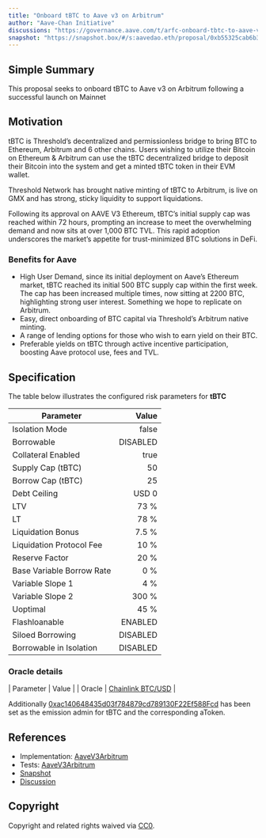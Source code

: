 ```yaml
---
title: "Onboard tBTC to Aave v3 on Arbitrum"
author: "Aave-Chan Initiative"
discussions: "https://governance.aave.com/t/arfc-onboard-tbtc-to-aave-v3-on-arbitrum/19756"
snapshot: "https://snapshot.box/#/s:aavedao.eth/proposal/0xb55325cab6b35918810443de265b8cf2f5908acdde935f3e5b57e6625c4615d5"
---
```


## Simple Summary

This proposal seeks to onboard tBTC to Aave v3 on Arbitrum following a successful launch on Mainnet

## Motivation

tBTC is Threshold’s decentralized and permissionless bridge to bring BTC to Ethereum, Arbitrum and 6 other chains. Users wishing to utilize their Bitcoin on Ethereum & Arbitrum can use the tBTC decentralized bridge to deposit their Bitcoin into the system and get a minted tBTC token in their EVM wallet.

Threshold Network has brought native minting of tBTC to Arbitrum, is live on GMX and has strong, sticky liquidity to support liquidations.

Following its approval on AAVE V3 Ethereum, tBTC’s initial supply cap was reached within 72 hours, prompting an increase to meet the overwhelming demand and now sits at over 1,000 BTC TVL. This rapid adoption underscores the market’s appetite for trust-minimized BTC solutions in DeFi.

### Benefits for Aave

- High User Demand, since its initial deployment on Aave’s Ethereum market, tBTC reached its initial 500 BTC supply cap within the first week. The cap has been increased multiple times, now sitting at 2200 BTC, highlighting strong user interest. Something we hope to replicate on Arbitrum.
- Easy, direct onboarding of BTC capital via Threshold’s Arbitrum native minting.
- A range of lending options for those who wish to earn yield on their BTC.
- Preferable yields on tBTC through active incentive participation, boosting Aave protocol use, fees and TVL.

## Specification

The table below illustrates the configured risk parameters for **tBTC**

| Parameter                 |    Value |
| ------------------------- | -------: |
| Isolation Mode            |    false |
| Borrowable                | DISABLED |
| Collateral Enabled        |     true |
| Supply Cap (tBTC)         |       50 |
| Borrow Cap (tBTC)         |       25 |
| Debt Ceiling              |    USD 0 |
| LTV                       |     73 % |
| LT                        |     78 % |
| Liquidation Bonus         |    7.5 % |
| Liquidation Protocol Fee  |     10 % |
| Reserve Factor            |     20 % |
| Base Variable Borrow Rate |      0 % |
| Variable Slope 1          |      4 % |
| Variable Slope 2          |    300 % |
| Uoptimal                  |     45 % |
| Flashloanable             |  ENABLED |
| Siloed Borrowing          | DISABLED |
| Borrowable in Isolation   | DISABLED |

### Oracle details

| Parameter | Value |
| Oracle | [Chainlink BTC/USD](https://arbiscan.io/address/0x6ce185860a4963106506C203335A2910413708e9) |

Additionally [0xac140648435d03f784879cd789130F22Ef588Fcd](https://arbiscan.io/address/0xac140648435d03f784879cd789130F22Ef588Fcd) has been set as the emission admin for tBTC and the corresponding aToken.

## References

- Implementation: [AaveV3Arbitrum](https://github.com/bgd-labs/aave-proposals-v3/blob/main/src/20250818_AaveV3Arbitrum_OnboardTBTCToAaveV3OnArbitrum/AaveV3Arbitrum_OnboardTBTCToAaveV3OnArbitrum_20250818.sol)
- Tests: [AaveV3Arbitrum](https://github.com/bgd-labs/aave-proposals-v3/blob/main/src/20250818_AaveV3Arbitrum_OnboardTBTCToAaveV3OnArbitrum/AaveV3Arbitrum_OnboardTBTCToAaveV3OnArbitrum_20250818.t.sol)
- [Snapshot](https://snapshot.box/#/s:aavedao.eth/proposal/0xb55325cab6b35918810443de265b8cf2f5908acdde935f3e5b57e6625c4615d5)
- [Discussion](https://governance.aave.com/t/arfc-onboard-tbtc-to-aave-v3-on-arbitrum/19756)

## Copyright

Copyright and related rights waived via [CC0](https://creativecommons.org/publicdomain/zero/1.0/).
